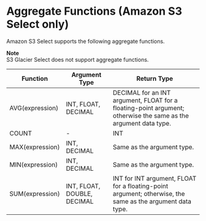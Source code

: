 # Aggregate Functions \(Amazon S3 Select only\)<a name="s3-glacier-select-sql-reference-aggregate"></a>

Amazon S3 Select supports the following aggregate functions\.

**Note**  
S3 Glacier Select does not support aggregate functions\.


| Function | Argument Type | Return Type | 
| --- | --- | --- | 
| AVG\(expression\) | INT, FLOAT, DECIMAL | DECIMAL for an INT argument, FLOAT for a floating\-point argument; otherwise the same as the argument data type\. | 
| COUNT |  \-  | INT | 
| MAX\(expression\) | INT, DECIMAL | Same as the argument type\. | 
| MIN\(expression\) | INT, DECIMAL | Same as the argument type\. | 
| SUM\(expression\) | INT, FLOAT, DOUBLE, DECIMAL | INT for INT argument, FLOAT for a floating\-point argument; otherwise, the same as the argument data type\. | 